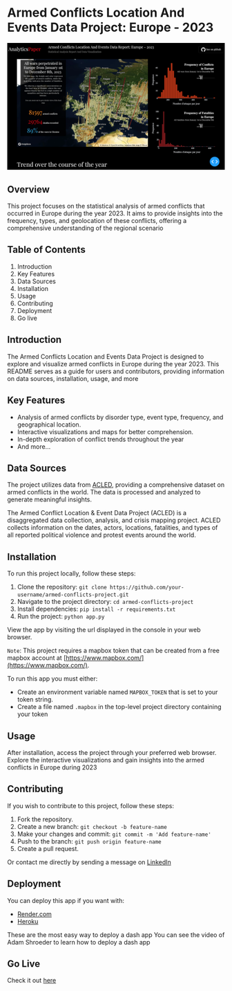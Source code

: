 # Armed Conflicts Location And Events Data Project: Europe - 2023

![1704537410584](image/README/1704537410584.png)

## Overview

This project focuses on the statistical analysis of armed conflicts that occurred in Europe during the year 2023. It aims to provide insights into the frequency, types, and geolocation of these conflicts, offering a comprehensive understanding of the regional scenario

## Table of Contents

1. Introduction
2. Key Features
3. Data Sources
4. Installation
5. Usage
6. Contributing
7. Deployment
8. Go live

## Introduction

The Armed Conflicts Location and Events Data Project is designed to explore and visualize armed conflicts in Europe during the year 2023. This README serves as a guide for users and contributors, providing information on data sources, installation, usage, and more

## Key Features

* Analysis of armed conflicts by disorder type, event type, frequency, and geographical location.
* Interactive visualizations and maps for better comprehension.
* In-depth exploration of conflict trends throughout the year
* And more...

## Data Sources

The project utilizes data from [ACLED](https://acleddata.com/data-export-tool/), providing a comprehensive dataset on armed conflicts in the world. The data is processed and analyzed to generate meaningful insights.

The Armed Conflict Location & Event Data Project (ACLED) is a disaggregated data collection, analysis, and crisis mapping project. ACLED collects information on the dates, actors, locations, fatalities, and types of all reported political violence and protest events around the world.

## Installation

To run this project locally, follow these steps:

1. Clone the repository: `git clone https://github.com/your-username/armed-conflicts-project.git`
2. Navigate to the project directory: `cd armed-conflicts-project`
3. Install dependencies: `pip install -r requirements.txt`
4. Run the project: `python app.py`

View the app by visiting the url displayed in the console in your web browser.

`Note`: This project requires a mapbox token that can be created from a free mapbox account at [https://www.mapbox.com/](https://www.mapbox.com/).

To run this app you must either:

* Create an environment variable named  `MAPBOX_TOKEN` that is set to your token string.
* Create a file named `.mapbox` in the top-level project directory containing your token

## Usage

After installation, access the project through your preferred web browser. Explore the interactive visualizations and gain insights into the armed conflicts in Europe during 2023

## Contributing

If you wish to contribute to this project, follow these steps:

1. Fork the repository.
2. Create a new branch: `git checkout -b feature-name`
3. Make your changes and commit: `git commit -m 'Add feature-name'`
4. Push to the branch: `git push origin feature-name`
5. Create a pull request.

Or contact me directly by sending a message on [LinkedIn](https://www.linkedin.com/in/chris-baudelaire-k-8284731a1/)

## Deployment

You can deploy this app if you want with:

* [Render.com](https://render.com/)
* [Heroku](https://www.heroku.com/)

These are the most easy way to deploy a dash app
You can see the video of Adam Shroeder to learn how to deploy a dash app

## Go Live

Check it out [here](https://armed-conflicts-location-and-events-6g5g.onrender.com)
